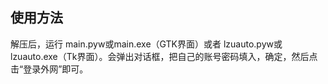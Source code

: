 ## 使用方法 ##
解压后，运行 main.pyw或main.exe（GTK界面）或者 lzuauto.pyw或lzuauto.exe（Tk界面）。会弹出对话框，把自己的账号密码填入，确定，然后点击“登录外网”即可。